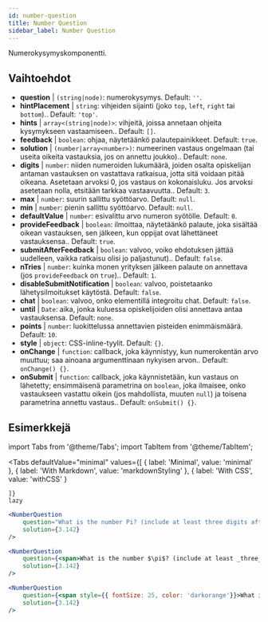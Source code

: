 ```yaml
---
id: number-question 
title: Number Question
sidebar_label: Number Question
---
```


Numerokysymyskomponentti.

## Vaihtoehdot

* __question__ | `(string|node)`: numerokysymys. Default: `''`.
* __hintPlacement__ | `string`: vihjeiden sijainti (joko `top`, `left`, `right` tai `bottom`).. Default: `'top'`.
* __hints__ | `array<(string|node)>`: vihjeitä, joissa annetaan ohjeita kysymykseen vastaamiseen.. Default: `[]`.
* __feedback__ | `boolean`: ohjaa, näytetäänkö palautepainikkeet. Default: `true`.
* __solution__ | `(number|array<number>)`: numeerinen vastaus ongelmaan (tai useita oikeita vastauksia, jos on annettu joukko).. Default: `none`.
* __digits__ | `number`: niiden numeroiden lukumäärä, joiden osalta opiskelijan antaman vastauksen on vastattava ratkaisua, jotta sitä voidaan pitää oikeana. Asetetaan arvoksi 0, jos vastaus on kokonaisluku. Jos arvoksi asetetaan nolla, etsitään tarkkaa vastaavuutta.. Default: `3`.
* __max__ | `number`: suurin sallittu syöttöarvo. Default: `null`.
* __min__ | `number`: pienin sallittu syöttöarvo. Default: `null`.
* __defaultValue__ | `number`: esivalittu arvo numeron syötölle. Default: `0`.
* __provideFeedback__ | `boolean`: ilmoittaa, näytetäänkö palaute, joka sisältää oikean vastauksen, sen jälkeen, kun oppijat ovat lähettäneet vastauksensa.. Default: `true`.
* __submitAfterFeedback__ | `boolean`: valvoo, voiko ehdotuksen jättää uudelleen, vaikka ratkaisu olisi jo paljastunut).. Default: `false`.
* __nTries__ | `number`: kuinka monen yrityksen jälkeen palaute on annettava (jos `provideFeedback` on `true`).. Default: `1`.
* __disableSubmitNotification__ | `boolean`: valvoo, poistetaanko lähetysilmoitukset käytöstä. Default: `false`.
* __chat__ | `boolean`: valvoo, onko elementillä integroitu chat. Default: `false`.
* __until__ | `Date`: aika, jonka kuluessa opiskelijoiden olisi annettava antaa vastauksensa. Default: `none`.
* __points__ | `number`: luokittelussa annettavien pisteiden enimmäismäärä. Default: `10`.
* __style__ | `object`: CSS-inline-tyylit. Default: `{}`.
* __onChange__ | `function`: callback, joka käynnistyy, kun numerokentän arvo muuttuu; saa ainoana argumenttinaan nykyisen arvon.. Default: `onChange() {}`.
* __onSubmit__ | `function`: callback, joka käynnistetään, kun vastaus on lähetetty; ensimmäisenä parametrina on `boolean`, joka ilmaisee, onko vastaukseen vastattu oikein (jos mahdollista, muuten `null`) ja toisena parametrina annettu vastaus.. Default: `onSubmit() {}`.


## Esimerkkejä

import Tabs from '@theme/Tabs';
import TabItem from '@theme/TabItem';

<Tabs
    defaultValue="minimal"
    values={[
        { label: 'Minimal', value: 'minimal' },
        { label: 'With Markdown', value: 'markdownStyling' },
        { label: 'With CSS', value: 'withCSS' }
        
    ]}
    lazy
>

<TabItem value="minimal">

```jsx live
<NumberQuestion
    question="What is the number Pi? (include at least three digits after the decimal point)"
    solution={3.142}
/>
```
</TabItem>

<TabItem value="markdownStyling">

```jsx live
<NumberQuestion
    question={<span>What is the number $\pi$? (include at least _three_ digits after the decimal point)</span>}
    solution={3.142}
/>
```
</TabItem>

<TabItem value="withCSS">

```jsx live
<NumberQuestion
    question={<span style={{ fontSize: 25, color: 'darkorange'}}>What is the number PI - three digits after the period</span>}
    solution={3.142}
/>
```
</TabItem>

</Tabs>
